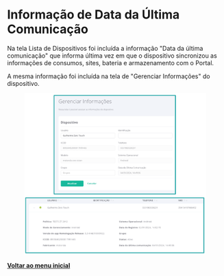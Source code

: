 # Informação de Data da Última Comunicação

Na tela Lista de Dispositivos foi incluída a informação "Data da última comunicação" que informa última vez em que o dispositivo sincronizou as informações de consumos, sites, bateria e armazenamento com o Portal.

A mesma informação foi incluída na tela de "Gerenciar Informações" do dispositivo.

<figure><img src="../../../.gitbook/assets/image (242).png" alt=""><figcaption></figcaption></figure>

[**Voltar ao menu inicial** ](./)
